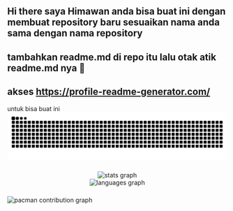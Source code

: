## Hi there saya Himawan anda bisa buat ini dengan membuat repository baru sesuaikan nama anda sama dengan nama repository
## tambahkan readme.md di repo itu lalu otak atik readme.md nya 👋
## akses https://profile-readme-generator.com/

untuk bisa buat ini
<img src="https://raw.githubusercontent.com/himawanprayogo/himawanprayogo/output/snake.svg" alt="Snake animation" />

###

<div align="center">
  <img src="https://github-readme-stats.vercel.app/api?username=himawanprayogo&hide_title=false&hide_rank=false&show_icons=true&include_all_commits=true&count_private=true&disable_animations=false&theme=merko&locale=en&hide_border=false&order=1" height="128" alt="stats graph" /> <br>
  <img src="https://github-readme-stats.vercel.app/api/top-langs?username=himawanprayogo&locale=en&hide_title=false&layout=compact&card_width=320&langs_count=11&theme=merko&hide_border=false&order=2" height="150" alt="languages graph"  />
</div>

###

<picture>
  <source media="(prefers-color-scheme: dark)" srcset="https://raw.githubusercontent.com/himawanprayogo/himawanprayogo/output/pacman-contribution-graph-dark.svg">
  <source media="(prefers-color-scheme: light)" srcset="https://raw.githubusercontent.com/himawanprayogo/himawanprayogo/output/pacman-contribution-graph.svg">
  <img alt="pacman contribution graph" src="https://raw.githubusercontent.com/himawanprayogo/himawanprayogo/output/pacman-contribution-graph.svg">
</picture>

###

<!--
**HimawanPrayogo/HimawanPrayogo** is a ✨ _special_ ✨ repository because its `README.md` (this file) appears on your GitHub profile.

Here are some ideas to get you started:

- 🔭 I’m currently working on ...
- 🌱 I’m currently learning ...
- 👯 I’m looking to collaborate on ...
- 🤔 I’m looking for help with ...
- 💬 Ask me about ...
- 📫 How to reach me: ...
- 😄 Pronouns: ...
- ⚡ Fun fact: ...
-->
